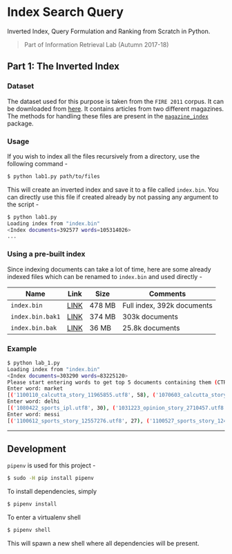 # Index Search Query

Inverted Index, Query Formulation and Ranking from Scratch in Python.

> Part of Information Retrieval Lab (Autumn 2017-18)

## Part 1: The Inverted Index

### Dataset

The dataset used for this purpose is taken from the `FIRE 2011` corpus. It can be downloaded from [here](http://www.isical.ac.in/~fire/data/docs/adhoc/en.docs.2011.tar.gpg). It contains articles from two different magazines. The methods for handling these files are present in the [`magazine_index`](magazine_index) package.

### Usage

If you wish to index all the files recursively from a directory, use the following command -

```bash
$ python lab1.py path/to/files
```

This will create an inverted index and save it to a file called `index.bin`. You can directly use this file if created already by not passing any argument to the script -

```bash
$ python lab1.py
Loading index from "index.bin"
<Index documents=392577 words=105314026>
...
```

### Using a pre-built index

Since indexing documents can take a lot of time, here are some already indexed files which can be renamed to `index.bin` and used directly -

| Name | Link | Size | Comments |
|------|------|------|----------|
| `index.bin` | [LINK](https://drive.google.com/open?id=0BxDMRh_L_8pOUzlZQ0JJMUtYd1E) | 478 MB | Full index, 392k documents |
| `index.bin.bak1` | [LINK](https://drive.google.com/open?id=0BxDMRh_L_8pObWU0ZkE1NHBTUUU) | 374 MB | 303k documents |
| `index.bin.bak` | [LINK](https://drive.google.com/open?id=0BxDMRh_L_8pOYmRKU0I5MWJhbG8) | 36 MB | 25.8k documents |

### Example

```bash
$ python lab_1.py
Loading index from "index.bin"
<Index documents=303290 words=83225120>
Please start entering words to get top 5 documents containing them (CTRL+C to exit) -
Enter word: market
[('1100110_calcutta_story_11965855.utf8', 58), ('1070603_calcutta_story_7858507.utf8', 31), ('1100326_opinion_story_12251777.utf8', 30), ('1050912_frontpage_story_5227346.utf8', 30), ('1040406_opinion_story_2948544.utf8', 29)]
Enter word: delhi
[('1080422_sports_ipl.utf8', 30), ('1031223_opinion_story_2710457.utf8', 28), ('1090225_sports_story_10587273.utf8', 22), ('1090812_sports_story_11351508.utf8', 21), ('1100223_sports_story_12140507.utf8', 21)]
Enter word: messi
[('1100612_sports_story_12557276.utf8', 27), ('1100527_sports_story_12492679.utf8', 17), ('1100619_sports_story_12582889.utf8', 17), ('1090529_calcutta_story_11031479.utf8', 16), ('1100613_frontpage_story_12560387.utf8', 12)]
```

---

## Development

`pipenv` is used for this project - 

```bash
$ sudo -H pip install pipenv
```

To install dependencies, simply

```bash
$ pipenv install
```

To enter a virtualenv shell

```bash
$ pipenv shell
```

This will spawn a new shell where all dependencies will be present.
